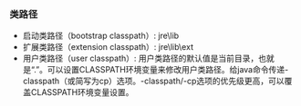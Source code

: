 ### 类路径
- 启动类路径（bootstrap classpath）: jre\lib
- 扩展类路径（extension classpath）: jre\lib\ext
- 用户类路径（user classpath）: 用户类路径的默认值是当前目录，也就是“.”。可以设置CLASSPATH环境变量来修改用户类路径。给java命令传递-classpath（或简写为cp）选项。-classpath/-cp选项的优先级更高，可以覆盖CLASSPATH环境变量设置。